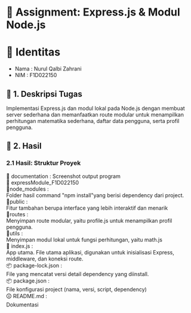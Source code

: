 # 📘 Assignment: Express.js & Modul Node.js

# 👤 Identitas
- Nama      : Nurul Qalbi Zahrani
- NIM       : F1D022150

## 📌 1. Deskripsi Tugas

<p> Implementasi Express.js dan modul lokal pada Node.js dengan membuat server sederhana dan memanfaatkan route modular untuk menampilkan perhitungan matematika sederhana, daftar data pengguna, serta profil pengguna. </p>

## 📂 2. Hasil

### 2.1 Hasil: Struktur Proyek
📂 documentation    : Screenshot output program
<br>
📂 expressModule_F1D022150<br>
    📂node_modules       : <br>Folder hasil command "npm install"yang berisi dependency dari project.<br>
    📂public             : <br>Fitur tambahan berupa interface yang lebih interaktif dan menarik<br>
    📂routes             : <br>Menyimpan route modular, yaitu profile.js untuk menampilkan profil pengguna.<br>
    📂utils              : <br>Menyimpan modul lokal untuk fungsi perhitungan, yaitu math.js<br>
    📄 index.js          : <br>App utama. File utama aplikasi, digunakan untuk inisialisasi Express, middleware, dan koneksi route.<br>
    📦 package-lock.json : <br>File yang mencatat versi detail dependency yang diinstall.<br>
    📦 package.json      : <br>File konfigurasi project (nama, versi, script, dependency)<br>
🛈 README.md              : <br>Dokumentasi



